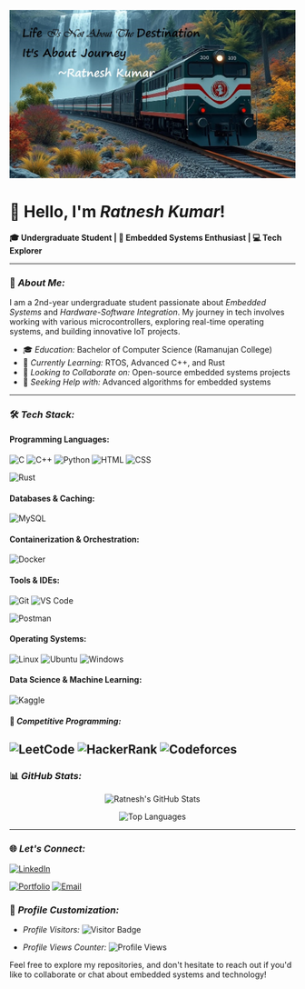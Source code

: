 ![Thought](assest/thought.jpg)
# 👋 Hello, I'm *Ratnesh Kumar*!

**🎓 Undergraduate Student | 🔌 Embedded Systems Enthusiast | 💻 Tech Explorer**

---

### 🚀 *About Me:*

I am a 2nd-year undergraduate student passionate about *Embedded Systems* and *Hardware-Software Integration*. My journey in tech involves working with various microcontrollers, exploring real-time operating systems, and building innovative IoT projects.

- 🎓 *Education:* Bachelor of Computer Science (Ramanujan College) 
- 🌱 *Currently Learning:* RTOS, Advanced C++, and Rust
- 👯 *Looking to Collaborate on:* Open-source embedded systems projects
- 🤔 *Seeking Help with:* Advanced algorithms for embedded systems

---

### 🛠 *Tech Stack:*

#### Programming Languages:
![C](https://img.shields.io/badge/C-A8B9CC?style=for-the-badge&logo=c&logoColor=white)
![C++](https://img.shields.io/badge/C++-00599C?style=for-the-badge&logo=cplusplus&logoColor=white)
![Python](https://img.shields.io/badge/Python-3776AB?style=for-the-badge&logo=python&logoColor=white)
![HTML](https://img.shields.io/badge/HTML5-E34F26?style=for-the-badge&logo=html5&logoColor=white)
![CSS](https://img.shields.io/badge/CSS3-1572B6?style=for-the-badge&logo=css3&logoColor=white)
<!-- ![JavaScript](https://img.shields.io/badge/JavaScript-F7DF1E?style=for-the-badge&logo=javascript&logoColor=black) -->
![Rust](https://img.shields.io/badge/Rust-000000?style=for-the-badge&logo=rust&logoColor=white)

#### Databases & Caching:
![MySQL](https://img.shields.io/badge/MySQL-4479A1?style=for-the-badge&logo=mysql&logoColor=white)
<!-- ![MongoDB](https://img.shields.io/badge/MongoDB-47A248?style=for-the-badge&logo=mongodb&logoColor=white) -->
<!-- ![Redis](https://img.shields.io/badge/Redis-DC382D?style=for-the-badge&logo=redis&logoColor=white) -->

<!-- #### Frameworks:
![Flask](https://img.shields.io/badge/Flask-000000?style=for-the-badge&logo=flask&logoColor=white)
![Django](https://img.shields.io/badge/Django-092E20?style=for-the-badge&logo=django&logoColor=white) -->

#### Containerization & Orchestration:
![Docker](https://img.shields.io/badge/Docker-2496ED?style=for-the-badge&logo=docker&logoColor=white)
<!-- ![Kubernetes](https://img.shields.io/badge/Kubernetes-326CE5?style=for-the-badge&logo=kubernetes&logoColor=white) -->

<!-- #### Testing Tools:
![Selenium](https://img.shields.io/badge/Selenium-43B02A?style=for-the-badge&logo=selenium&logoColor=white) -->

<!-- #### Embedded Platforms:
![Arduino](https://img.shields.io/badge/Arduino-00979D?style=for-the-badge&logo=arduino&logoColor=white)
![Raspberry Pi](https://img.shields.io/badge/Raspberry%20Pi-C51A4A?style=for-the-badge&logo=raspberry-pi&logoColor=white)
![STM32](https://img.shields.io/badge/STM32-03234B?style=for-the-badge&logo=stmicroelectronics&logoColor=white) -->

#### Tools & IDEs:
![Git](https://img.shields.io/badge/Git-F05032?style=for-the-badge&logo=git&logoColor=white)
![VS Code](https://img.shields.io/badge/VS%20Code-007ACC?style=for-the-badge&logo=visual-studio-code&logoColor=white)
<!-- ![Keil](https://img.shields.io/badge/Keil%20uVision-0175C2?style=for-the-badge&logo=arm&logoColor=white) -->
![Postman](https://img.shields.io/badge/Postman-FF6C37?style=for-the-badge&logo=postman&logoColor=white)

#### Operating Systems:
![Linux](https://img.shields.io/badge/Linux-FCC624?style=for-the-badge&logo=linux&logoColor=black)
![Ubuntu](https://img.shields.io/badge/Ubuntu-E95420?style=for-the-badge&logo=ubuntu&logoColor=white)
![Windows](https://img.shields.io/badge/Windows-0078D6?style=for-the-badge&logo=windows&logoColor=white)

#### Data Science & Machine Learning:
![Kaggle](https://img.shields.io/badge/Kaggle-20BEFF?style=for-the-badge&logo=kaggle&logoColor=white)

#### 🎯 *Competitive Programming:*

![LeetCode](https://img.shields.io/badge/LeetCode-FFA116?style=for-the-badge&logo=leetcode&logoColor=black)
![HackerRank](https://img.shields.io/badge/HackerRank-2EC866?style=for-the-badge&logo=hackerrank&logoColor=white)
![Codeforces](https://img.shields.io/badge/Codeforces-1F8ACB?style=for-the-badge&logo=codeforces&logoColor=white)
---

<!-- ### 💼 *Projects:*

1. *[📡 Smart Home Automation](https://github.com/your-username/smart-home-automation)*
   - *Tech Stack:* Arduino, C++, ESP8266, MQTT
   - *Description:* A home automation system using Arduino and ESP8266 for remote control of home appliances via MQTT.

2. *[🔋 Battery Management System](https://github.com/your-username/battery-management-system)*
   - *Tech Stack:* STM32, C, CAN Protocol, Proteus
   - *Description:* A robust BMS for managing lithium-ion batteries using STM32 microcontroller and CAN communication protocol.

3. *[🌐 IoT Weather Station](https://github.com/your-username/iot-weather-station)*
   - *Tech Stack:* Raspberry Pi, Python, Flask, DHT22
   - *Description:* A weather monitoring system with a web interface, displaying real-time data collected by DHT22 sensor.

--- -->

### 📊 *GitHub Stats:*

<div align="center">
  
  ![Ratnesh's GitHub Stats](https://github-readme-stats.vercel.app/api?username=16ratneshkumar&show_icons=true&theme=radical&count_private=true&include_all_commits=true)
  
  ![Top Languages](https://github-readme-stats.vercel.app/api/top-langs/?username=16ratneshkumar&layout=compact&theme=radical)

</div>

---
<!-- 
### 📚 *Certifications:*

- *Embedded Systems Design:* Coursera, [View Certificate](https://www.coursera.org/account/accomplishments/certificate/XYZ)
- *Python for Everybody:* Coursera, [View Certificate](https://www.coursera.org/account/accomplishments/certificate/XYZ)
- *IoT Foundations:* edX, [View Certificate](https://www.edx.org/certificates/XYZ)

---

### 📝 *Blog Posts & Publications:*

- *[Understanding RTOS for Embedded Systems](https://your-blog.com/rtos-embedded-systems)* - A deep dive into real-time operating systems and their applications in embedded systems.
- *[Implementing MQTT in IoT Projects](https://your-blog.com/mqtt-iot-projects)* - A guide to using MQTT protocol in IoT for efficient communication.

---

### 🏆 *Achievements:*

- *Hackathon Winner:* Embedded Systems Challenge 2023 - 1st Place
- *Research Paper Published:* "Advancements in IoT Security Protocols" - IEEE Journal
- *Top 10 Finalist:* International Robotics Competition 2022

--- -->

### 🌐 *Let's Connect:*

[![LinkedIn](https://img.shields.io/badge/LinkedIn-0A66C2?style=for-the-badge&logo=linkedin&logoColor=white)](https://www.linkedin.com/in/your-linkedin)
<!-- [![Twitter](https://img.shields.io/badge/Twitter-1DA1F2?style=for-the-badge&logo=twitter&logoColor=white)](https://twitter.com/your-twitter) -->
[![Portfolio](https://img.shields.io/badge/Portfolio-FF5722?style=for-the-badge&logo=web&logoColor=white)](https://your-portfolio.com)
[![Email](https://img.shields.io/badge/Email-D14836?style=for-the-badge&logo=gmail&logoColor=white)](mailto:jnvratneshkumar@gmail.com)

<!-- ---

### 📌 *Pinned Repositories:*

- [📡 Smart Home Automation](https://github.com/your-username/smart-home-automation)
- [🔋 Battery Management System](https://github.com/your-username/battery-management-system)
- [🌐 IoT Weather Station](https://github.com/your-username/iot-weather-station)

--- -->

### 🎨 *Profile Customization:*

- *Profile Visitors:* ![Visitor Badge](https://visitor-badge.laobi.icu/badge?page_id=16ratneshkumar.16ratneshkumar)

- *Profile Views Counter:* ![Profile Views](https://komarev.com/ghpvc/?username=16ratneshkumar&color=blueviolet)

Feel free to explore my repositories, and don't hesitate to reach out if you'd like to collaborate or chat about embedded systems and technology!